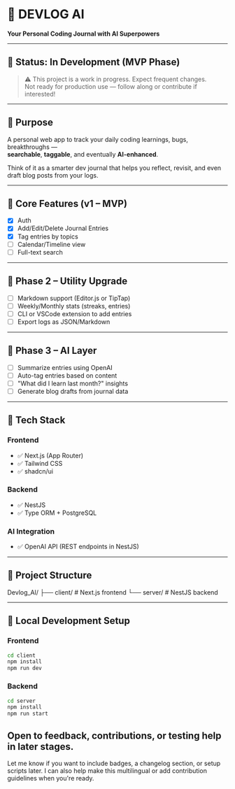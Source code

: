 # 🧠 DEVLOG AI

**Your Personal Coding Journal with AI Superpowers**

---

## 🚧 Status: In Development (MVP Phase)

> ⚠️ This project is a work in progress. Expect frequent changes.  
> Not ready for production use — follow along or contribute if interested!

---

## 🎯 Purpose

A personal web app to track your daily coding learnings, bugs, breakthroughs —  
**searchable**, **taggable**, and eventually **AI-enhanced**.

Think of it as a smarter dev journal that helps you reflect, revisit, and even draft blog posts from your logs.

---

## 🔧 Core Features (v1 – MVP)

- [x] Auth
- [x] Add/Edit/Delete Journal Entries
- [x] Tag entries by topics
- [ ] Calendar/Timeline view
- [ ] Full-text search

---

## 🚀 Phase 2 – Utility Upgrade

- [ ] Markdown support (Editor.js or TipTap)
- [ ] Weekly/Monthly stats (streaks, entries)
- [ ] CLI or VSCode extension to add entries
- [ ] Export logs as JSON/Markdown

---

## 🧠 Phase 3 – AI Layer

- [ ] Summarize entries using OpenAI
- [ ] Auto-tag entries based on content
- [ ] "What did I learn last month?" insights
- [ ] Generate blog drafts from journal data

---

## 🧱 Tech Stack

### Frontend
- ✅ Next.js (App Router)
- ✅ Tailwind CSS
- ✅ shadcn/ui

### Backend
- ✅ NestJS
- ✅ Type ORM + PostgreSQL

### AI Integration
- ✅ OpenAI API (REST endpoints in NestJS)

---

## 📁 Project Structure

Devlog_AI/
├── client/ # Next.js frontend
└── server/ # NestJS backend

---

## 🧪 Local Development Setup

### Frontend
```bash
cd client
npm install
npm run dev
```

### Backend
```bash
cd server
npm install
npm run start
```

Open to feedback, contributions, or testing help in later stages.
---
Let me know if you want to include badges, a changelog section, or setup scripts later. I can also help make this multilingual or add contribution guidelines when you're ready.
